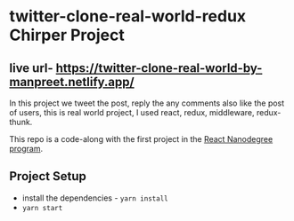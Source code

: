 # twitter-clone-real-world-redux Chirper Project

## live url- https://twitter-clone-real-world-by-manpreet.netlify.app/

In this project we tweet the post, reply the any comments also like the post of users, this is real world project, I used react, redux, middleware, redux-thunk.

This repo is a code-along with the first project in the [React Nanodegree program](https://www.udacity.com/course/react-nanodegree--nd019).

## Project Setup

- install the dependencies - `yarn install`
- `yarn start`
